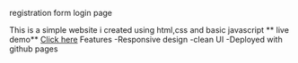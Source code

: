 registration form login page

This is a simple website i created using html,css and basic javascript
** live demo** [Click here](https://chandim2k04.github.io/mywebsite/) 
Features 
-Responsive design
-clean UI
-Deployed with github pages
